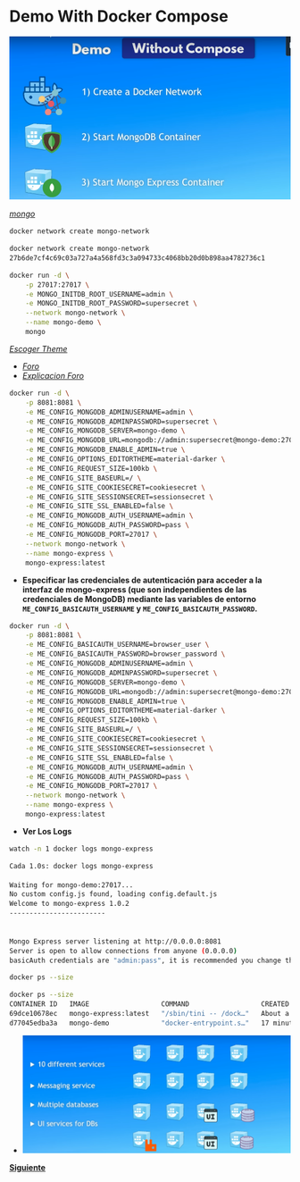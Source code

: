 <!-- Autor: Daniel Benjamin Perez Morales -->
<!-- GitHub: https://github.com/DanielPerezMoralesDev13 -->
<!-- Correo electrónico: danielperezdev@proton.me -->

# **Demo With Docker Compose**

*![Demo With Docker Compose](/Images/Demo%20Whit%20Compose.png "/Images/Demo%20Whit%20Compose.png")*

*[mongo](https://hub.docker.com/_/mongo "https://hub.docker.com/_/mongo")*

```bash
docker network create mongo-network
```

```bash
docker network create mongo-network
27b6de7cf4c69c03a727a4a568fd3c3a094733c4068bb20d0b898aa4782736c1
```

```bash
docker run -d \
    -p 27017:27017 \
    -e MONGO_INITDB_ROOT_USERNAME=admin \
    -e MONGO_INITDB_ROOT_PASSWORD=supersecret \
    --network mongo-network \
    --name mongo-demo \
    mongo
```

*[Escoger Theme](https://codemirror.net/5/demo/theme.html "https://codemirror.net/5/demo/theme.html")*

- *[Foro](https://stackoverflow.com/questions/77853996/docker-mongo-and-mongo-express-connection-issue#77854335 "https://stackoverflow.com/questions/77853996/docker-mongo-and-mongo-express-connection-issue")*
- *[Explicacion Foro](/Docs/Image%20Mongo%20Express%20Error.md "/Docs/Image%20Mongo%20Express%20Error.md")*

```bash
docker run -d \
    -p 8081:8081 \
    -e ME_CONFIG_MONGODB_ADMINUSERNAME=admin \
    -e ME_CONFIG_MONGODB_ADMINPASSWORD=supersecret \
    -e ME_CONFIG_MONGODB_SERVER=mongo-demo \
    -e ME_CONFIG_MONGODB_URL=mongodb://admin:supersecret@mongo-demo:27017/ \
    -e ME_CONFIG_MONGODB_ENABLE_ADMIN=true \
    -e ME_CONFIG_OPTIONS_EDITORTHEME=material-darker \
    -e ME_CONFIG_REQUEST_SIZE=100kb \
    -e ME_CONFIG_SITE_BASEURL=/ \
    -e ME_CONFIG_SITE_COOKIESECRET=cookiesecret \
    -e ME_CONFIG_SITE_SESSIONSECRET=sessionsecret \
    -e ME_CONFIG_SITE_SSL_ENABLED=false \
    -e ME_CONFIG_MONGODB_AUTH_USERNAME=admin \
    -e ME_CONFIG_MONGODB_AUTH_PASSWORD=pass \
    -e ME_CONFIG_MONGODB_PORT=27017 \
    --network mongo-network \
    --name mongo-express \
    mongo-express:latest
```

- **Especificar las credenciales de autenticación para acceder a la interfaz de mongo-express (que son independientes de las credenciales de MongoDB) mediante las variables de entorno `ME_CONFIG_BASICAUTH_USERNAME` y `ME_CONFIG_BASICAUTH_PASSWORD`.**

```bash
docker run -d \
    -p 8081:8081 \
    -e ME_CONFIG_BASICAUTH_USERNAME=browser_user \
    -e ME_CONFIG_BASICAUTH_PASSWORD=browser_password \
    -e ME_CONFIG_MONGODB_ADMINUSERNAME=admin \
    -e ME_CONFIG_MONGODB_ADMINPASSWORD=supersecret \
    -e ME_CONFIG_MONGODB_SERVER=mongo-demo \
    -e ME_CONFIG_MONGODB_URL=mongodb://admin:supersecret@mongo-demo:27017/ \
    -e ME_CONFIG_MONGODB_ENABLE_ADMIN=true \
    -e ME_CONFIG_OPTIONS_EDITORTHEME=material-darker \
    -e ME_CONFIG_REQUEST_SIZE=100kb \
    -e ME_CONFIG_SITE_BASEURL=/ \
    -e ME_CONFIG_SITE_COOKIESECRET=cookiesecret \
    -e ME_CONFIG_SITE_SESSIONSECRET=sessionsecret \
    -e ME_CONFIG_SITE_SSL_ENABLED=false \
    -e ME_CONFIG_MONGODB_AUTH_USERNAME=admin \
    -e ME_CONFIG_MONGODB_AUTH_PASSWORD=pass \
    -e ME_CONFIG_MONGODB_PORT=27017 \
    --network mongo-network \
    --name mongo-express \
    mongo-express:latest
```

- **Ver Los Logs**

```bash
watch -n 1 docker logs mongo-express
```

```bash
Cada 1.0s: docker logs mongo-express                                    d4nitrix13-Inspiron-3558: Sat Jan 11 16:23:41 2025

Waiting for mongo-demo:27017...
No custom config.js found, loading config.default.js
Welcome to mongo-express 1.0.2
------------------------


Mongo Express server listening at http://0.0.0.0:8081
Server is open to allow connections from anyone (0.0.0.0)
basicAuth credentials are "admin:pass", it is recommended you change this in your config.js!
```

```bash
docker ps --size
```

```bash
docker ps --size
CONTAINER ID   IMAGE                  COMMAND                  CREATED              STATUS              PORTS                                           NAMES           SIZE
69dce10678ec   mongo-express:latest   "/sbin/tini -- /dock…"   About a minute ago   Up About a minute   0.0.0.0:8081->8081/tcp, :::8081->8081/tcp       mongo-express   0B (virtual 182MB)
d77045edba3a   mongo-demo             "docker-entrypoint.s…"   17 minutes ago       Up 17 minutes       0.0.0.0:27017->27017/tcp, :::27017->27017/tcp   mongodb         0B (virtual 855MB)
```

- *![Problemas Micro Servicios](/Images/App%20Micro%20Services%20Containers.png "/Images/App%20Micro%20Services%20Containers.png")*

**[Siguiente](/Demo%20With%20Docker%20Compose/01%20Docker%20Compose%20Yaml%20File.md "/Demo%20With%20Docker%20Compose/01%20Docker%20Compose%20Yaml%20File.md")**
